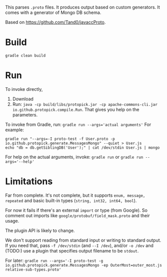 This parses `.proto` files. It produces output based on custom generators. It comes with a generator of Mongo DB schema.

Based on https://github.com/Tand0/javaccProto.

# Build
`gradle clean build`

# Run
To invoke directly,
 1. Download  
 2. Run: `java -cp build/libs/protopick.jar -cp apache-commons-cli.jar io.github.protopick.compile.Run`. That gives you help on the parameters.

To invoke from Gradle, run:
`gradle run --args='actual arguments'`
For example:
```
gradle run "--args=-I proto-test -f User.proto -p io.github.protopick.generate.MessagesMongo" --quiet > User.js
echo "db = db.getSiblingDB('User');" | cat /dev/stdin User.js | mongo
```

For help on the actual arguments, invoke:
`gradle run` or `gradle run --args='--help'`

# Limitations
Far from complete. It's not complete, but it supports `enum, message, repeated` and basic built-in types (`string, int32, int64, bool`).

For now it fails if there's an external `import` or type (from Google). So comment out imports like `google/protobuf/field_mask.proto` and their usage.

The plugin API is likely to change.

We don't support reading from standard input or writing to standard output. If you need that, pass `-f /dev/stdin` (and `--I /dev`), and/or `-o /dev` and (TODO:) use a plugin that specifies output filename to be `stdout`.

For later:
`gradle run --args='-I proto-test -g io.github.protopick.generate.MessagesMongo -ep OuterMost=outer_most.js relative-sub-types.proto'`